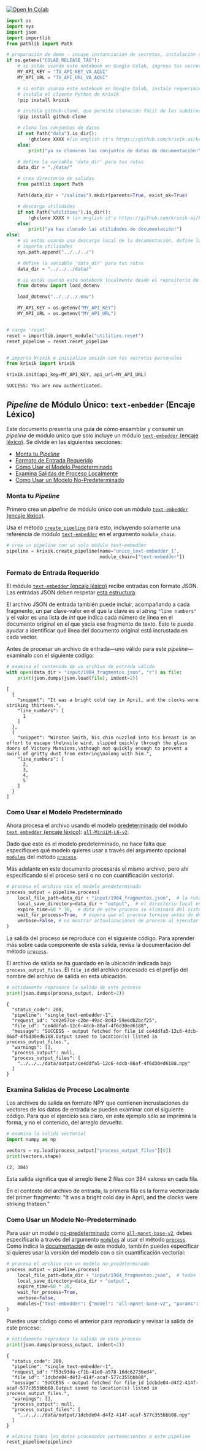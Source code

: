 <a href="https://colab.research.google.com/github/krixik-ai/krixik-docs/blob/main/docs/examples/single_module_pipelines/single_text-embedder.ipynb" target="_parent"><img src="https://colab.research.google.com/assets/colab-badge.svg" alt="Open In Colab"/></a>


```python
import os
import sys
import json
import importlib
from pathlib import Path

# preparación de demo - incuye instanciación de secretos, instalación de requerimientos, y definición de rutas
if os.getenv("COLAB_RELEASE_TAG"):
    # si estás usando este notebook en Google Colab, ingresa tus secretos acá
    MY_API_KEY = "TU_API_KEY_VA_AQUI"
    MY_API_URL = "TU_API_URL_VA_AQUI"

    # si estás usando este notebook en Google Colab, instala requerimientos y descarga los subdirectorios requeridos
    # instala el cliente Python de Krixik
    !pip install krixik

    # instala github-clone, que permite clonación fácil de los subdirectorios del repositorio de documentación XXX
    !pip install github-clone

    # clona los conjuntos de datos
    if not Path("data").is_dir():
        !ghclone XXXX #(in english it's https://github.com/krixik-ai/krixik-docs/tree/main/data)
    else:
        print("ya se clonaron los conjuntos de datos de documentación!")

    # define la variable 'data_dir' para tus rutas
    data_dir = "./data/"

    # crea directorio de salidas
    from pathlib import Path

    Path(data_dir + "/salidas").mkdir(parents=True, exist_ok=True)

    # descarga utilidades
    if not Path("utilities").is_dir():
        !ghclone XXXX # (in english it's https://github.com/krixik-ai/krixik-docs/tree/main/utilities)
    else:
        print("ya has clonado las utilidades de documentación!")
else:
    # si estás usando una descarga local de la documentación, define las rutas relativas a la estructura local de la documentación
    # importa utilidades
    sys.path.append("../../../")

    # define la variable 'data_dir' para tus rutas
    data_dir = "../../../data/"

    # si estás usando este notebook localmente desde el repositorio de documentación Krixik, carga tus secretos de un archivo .env ubicado en la base del repositorio de documentación
    from dotenv import load_dotenv

    load_dotenv("../../../.env")

    MY_API_KEY = os.getenv("MY_API_KEY")
    MY_API_URL = os.getenv("MY_API_URL")


# carga 'reset'
reset = importlib.import_module("utilities.reset")
reset_pipeline = reset.reset_pipeline


# importa Krixik e inicializa sesión con tus secretos personales
from krixik import krixik

krixik.init(api_key=MY_API_KEY, api_url=MY_API_URL)
```

    SUCCESS: You are now authenticated.


## *Pipeline* de Módulo Único: `text-embedder` (Encaje Léxico)

Este documento presenta una guía de cómo ensamblar y consumir un *pipeline* de módulo único que solo incluye un módulo [`text-embedder` (encaje léxico)](../../modulos/modulos_ia/modulo_text-embedder_encaje_lexico.md). Se divide en las siguientes secciones:

- [Monta tu *Pipeline*](#monta-tu-pipeline)
- [Formato de Entrada Requerido](#formato-de-entrada-requerido)
- [Cómo Usar el Modelo Predeterminado](#como-usar-el-modelo-predeterminado)
- [Examina Salidas de Proceso Localmente](#examina-salidas-de-proceso-localmente)
- [Cómo Usar un Modelo No-Predeterminado](#como-usar-un-modelo-no-predeterminado)

### Monta tu *Pipeline*

Primero crea un *pipeline* de módulo único con un módulo [`text-embedder` (encaje léxico)](../../modulos/modulos_ia/modulo_text-embedder_encaje_lexico.md).

Usa el método [`create_pipeline`](../../sistema/creacion_de_pipelines/creacion_de_pipelines.md) para esto, incluyendo solamente una referencia de módulo [`text-embedder`](../../modulos/modulos_ia/modulo_text-embedder_encaje_lexico.md) en el argumento `module_chain`.


```python
# crea un pipeline con un solo módulo text-embedder
pipeline = krixik.create_pipeline(name="unico_text-embedder_1",
                                  module_chain=["text-embedder"])
```

### Formato de Entrada Requerido

El módulo [`text-embedder` (encaje léxico)](../../modulos/modulos_ia/modulo_text-embedder_encaje_lexico.md) recibe entradas con formato JSON. Las entradas JSON deben respetar [esta estructura](../../sistema/parametros_y_procesar_archivos_a_traves_de_pipelines/formato_JSON_entrada.md).

El archivo JSON de entrada también puede incluir, acompañando a cada fragmento, un par clave-valor en el que la clave es el *string* `"line numbers"` y el valor es una lista de *int* que indica cada número de línea en el documento original en el que yacía ese fragmento de texto. Esto te puede ayudar a identificar qué línea del documento original está incrustada en cada vector.

Antes de procesar un archivo de entrada—uno válido para este *pipeline*—examínalo con el siguiente código:


```python
# examina el contenido de un archivo de entrada válido
with open(data_dir + "input/1984_fragmentos.json", "r") as file:
    print(json.dumps(json.load(file), indent=2))
```

    [
      {
        "snippet": "It was a bright cold day in April, and the clocks were striking thirteen.",
        "line_numbers": [
          1
        ]
      },
      {
        "snippet": "Winston Smith, his chin nuzzled into his breast in an effort to escape the\nvile wind, slipped quickly through the glass doors of Victory Mansions,\nthough not quickly enough to prevent a swirl of gritty dust from entering\nalong with him.",
        "line_numbers": [
          2,
          3,
          4,
          5
        ]
      }
    ]


### Como Usar el Modelo Predeterminado

Ahora procesa el archivo usando el modelo [predeterminado](../../modulos/modulos_ia/modulo_text-embedder_encaje_lexico.md#modelos-disponibles-en-el-modulo-text-embedder) del módulo [`text embedder` (encaje léxico)](../../modulos/modulos_ia/modulo_text-embedder_encaje_lexico.md): [`all-MiniLM-L6-v2`](https://huggingface.co/sentence-transformers/all-MiniLM-L6-v2).

Dado que este es el modelo predeterminado, no hace falta que especifiques qué modelo quieres usar a través del argumento opcional [`modules`](../../sistema/parametros_y_procesar_archivos_a_traves_de_pipelines/metodo_process_procesar.md#seleccion-de-modelo-por-medio-del-argumento-modules) del método [`process`](../../sistema/parametros_y_procesar_archivos_a_traves_de_pipelines/metodo_process_procesar.md).

Más adelante en este documento procesarás el mismo archivo, pero ahí especificando si el proceso será o no con cuantificación vectorial.


```python
# procesa el archivo con el modelo predeterminado
process_output = pipeline.process(
    local_file_path=data_dir + "input/1984_fragmentos.json",  # la ruta de archivo inicial en la que yace el archivo de entrada
    local_save_directory=data_dir + "output",  # el directorio local en el que se guardará el archivo de salida
    expire_time=60 * 30,  # data de este proceso se eliminará del sistema Krixik en 30 minutos
    wait_for_process=True,  # espera que el proceso termine antes de devolver control del IDE al usuario
    verbose=False, # no mostrar actualizaciones de proceso al ejecutar el código
)
```

La salida del proceso se reproduce con el siguiente código. Para aprender más sobre cada componente de esta salida, revisa la documentación del método [`process`](../../sistema/parametros_y_procesar_archivos_a_traves_de_pipelines/metodo_process_procesar.md).

El archivo de salida se ha guardado en la ubicación indicada bajo `process_output_files`. El `file_id` del archivo procesado es el prefijo del nombre del archivo de salida en esta ubicación.


```python
# nítidamente reproduce la salida de este proceso
print(json.dumps(process_output, indent=2))
```

    {
      "status_code": 200,
      "pipeline": "single_text-embedder-1",
      "request_id": "ce2e57ce-c2be-49ac-8d43-59e6db2bcf25",
      "file_id": "ce4ddfa5-12c6-4dcb-86af-4f6d30ed6188",
      "message": "SUCCESS - output fetched for file_id ce4ddfa5-12c6-4dcb-86af-4f6d30ed6188.Output saved to location(s) listed in process_output_files.",
      "warnings": [],
      "process_output": null,
      "process_output_files": [
        "../../../data/output/ce4ddfa5-12c6-4dcb-86af-4f6d30ed6188.npy"
      ]
    }


### Examina Salidas de Proceso Localmente

Los archivos de salida en formato NPY que contienen incrustaciones de vectores de los datos de entrada se pueden examinar con el siguiente código. Para que el ejercicio sea claro, en este ejemplo sólo se imprimirá la forma, y no el contenido, del arreglo devuelto.


```python
# examina la salida vectorial
import numpy as np

vectors = np.load(process_output["process_output_files"][0])
print(vectors.shape)
```

    (2, 384)


Esta salida significa que el arreglo tiene 2 filas con 384 valores en cada fila.

En el contexto del archivo de entrada, la primera fila es la forma vectorizada del primer fragmento: "It was a bright cold day in April, and the clocks were striking thirteen."

### Como Usar un Modelo No-Predeterminado

Para usar un modelo [no-predeterminado](../../modulos/modulos_ia/modulo_text-embedder_encaje_lexico.md#modelos-disponibles-en-el-modulo-text-embedder) como [`all-mpnet-base-v2`](https://huggingface.co/sentence-transformers/all-mpnet-base-v2), debes especificarlo a través del argumento [`modules`](../../sistema/parametros_y_procesar_archivos_a_traves_de_pipelines/metodo_process_procesar.md#seleccion-de-modelo-por-medio-del-argumento-modules) al usar el método [`process`](../../sistema/parametros_y_procesar_archivos_a_traves_de_pipelines/metodo_process_procesar.md). Como indica la [documentación](../../modulos/modulos_ia/modulo_text-embedder_encaje_lexico.md) de este módulo, también puedes especificar si quieres usar la versión del modelo con o sin cuantificación vectorial:


```python
# procesa el archivo con un modelo no-predeterminado
process_output = pipeline.process(
    local_file_path=data_dir + "input/1984_fragmentos.json",  # todos los argumentos (salvo modules) son iguales que antes
    local_save_directory=data_dir + "output",
    expire_time=60 * 30,
    wait_for_process=True,
    verbose=False,
    modules={"text-embedder": {"model": "all-mpnet-base-v2", "params": {"quantize": False}}}, # especifica un modelo no-predeterminado (y sus parámetros) para este proceso
)
```

Puedes usar código como el anterior para reproducir y revisar la salida de este proceso:


```python
# nítidamente reproduce la salida de este proceso
print(json.dumps(process_output, indent=2))
```

    {
      "status_code": 200,
      "pipeline": "single_text-embedder-1",
      "request_id": "f53c93da-cf1b-41e0-a578-16dc62736ed4",
      "file_id": "1dcbde04-d4f2-414f-acaf-577c355bbb88",
      "message": "SUCCESS - output fetched for file_id 1dcbde04-d4f2-414f-acaf-577c355bbb88.Output saved to location(s) listed in process_output_files.",
      "warnings": [],
      "process_output": null,
      "process_output_files": [
        "../../../data/output/1dcbde04-d4f2-414f-acaf-577c355bbb88.npy"
      ]
    }



```python
# elimina todos los datos procesados pertenecientes a este pipeline
reset_pipeline(pipeline)
```
